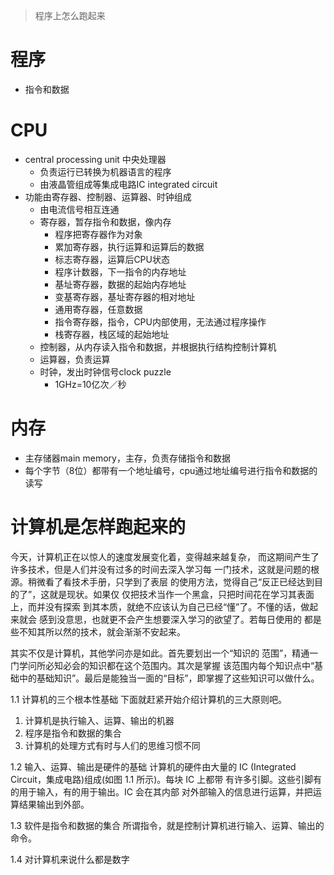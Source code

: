 > 程序上怎么跑起来

# 程序
- 指令和数据

# CPU
- central processing unit 中央处理器
  - 负责运行已转换为机器语言的程序
  - 由液晶管组成等集成电路IC integrated circuit
- 功能由寄存器、控制器、运算器、时钟组成
  - 由电流信号相互连通
  - 寄存器，暂存指令和数据，像内存
    - 程序把寄存器作为对象
    - 累加寄存器，执行运算和运算后的数据
    - 标志寄存器，运算后CPU状态
    - 程序计数器，下一指令的内存地址
    - 基址寄存器，数据的起始内存地址
    - 变基寄存器，基址寄存器的相对地址
    - 通用寄存器，任意数据
    - 指令寄存器，指令，CPU内部使用，无法通过程序操作
    - 栈寄存器，栈区域的起始地址
  - 控制器，从内存读入指令和数据，并根据执行结构控制计算机
  - 运算器，负责运算
  - 时钟，发出时钟信号clock puzzle
    - 1GHz=10亿次／秒

# 内存
- 主存储器main memory，主存，负责存储指令和数据
- 每个字节（8位）都带有一个地址编号，cpu通过地址编号进行指令和数据的读写


# 计算机是怎样跑起来的

今天，计算机正在以惊人的速度发展变化着，变得越来越复杂， 而这期间产生了许多技术，但是人们并没有过多的时间去深入学习每 一门技术，这就是问题的根源。稍微看了看技术手册，只学到了表层 的使用方法，觉得自己“反正已经达到目的了”，这就是现状。如果仅 仅把技术当作一个黑盒，只把时间花在学习其表面上，而并没有探索 到其本质，就绝不应该认为自己已经“懂”了。不懂的话，做起来就会 感到没意思，也就更不会产生想要深入学习的欲望了。若每日使用的 都是些不知其所以然的技术，就会渐渐不安起来。

其实不仅是计算机，其他学问亦是如此。首先要划出一个“知识的 范围”，精通一门学问所必知必会的知识都在这个范围内。其次是掌握 该范围内每个知识点中“基础中的基础知识”。最后是能独当一面的“目标”，即掌握了这些知识可以做什么。

1.1 计算机的三个根本性基础
下面就赶紧开始介绍计算机的三大原则吧。
1. 计算机是执行输入、运算、输出的机器
2. 程序是指令和数据的集合
3. 计算机的处理方式有时与人们的思维习惯不同

1.2 输入、运算、输出是硬件的基础
计算机的硬件由大量的 IC (Integrated Circuit，集成电路)组成(如图 1.1 所示)。每块 IC 上都带 有许多引脚。这些引脚有的用于输入，有的用于输出。IC 会在其内部 对外部输入的信息进行运算，并把运算结果输出到外部。

1.3 软件是指令和数据的集合
所谓指令，就是控制计算机进行输入、运算、输出的命令。

1.4 对计算机来说什么都是数字
